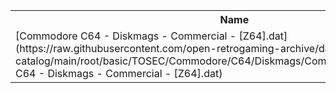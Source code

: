 <table>
<tr><th>Name</th><th>Size</th></tr>
<tr><td>[Commodore C64 - Diskmags - Commercial - [Z64].dat](https://raw.githubusercontent.com/open-retrogaming-archive/dat-catalog/main/root/basic/TOSEC/Commodore/C64/Diskmags/Commercial/[Z64]/Commodore C64 - Diskmags - Commercial - [Z64].dat)</td><td>368490</td></tr>
</table>
